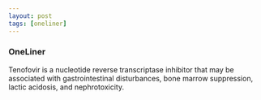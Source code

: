 ```yaml
---
layout: post
tags: [oneliner]
---
```



### OneLiner

Tenofovir is a nucleotide reverse transcriptase inhibitor that may be associated with gastrointestinal disturbances, bone marrow suppression, lactic acidosis, and nephrotoxicity.
